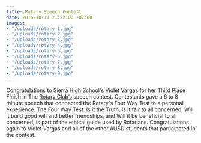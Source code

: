 ```yaml
---
title: Rotary Speech Contest
date: 2016-10-11 21:22:00 -07:00
images:
- "/uploads/rotary-1.jpg"
- "/uploads/rotary-2.jpg"
- "/uploads/rotary-3.jpg"
- "/uploads/rotary-4.jpg"
- "/uploads/rotary-5.jpg"
- "/uploads/rotary-6.jpg"
- "/uploads/rotary-7.jpg"
- "/uploads/rotary-8.jpg"
- "/uploads/rotary-9.jpg"
---
```


Congratulations to Sierra High School's Violet Vargas for her Third Place Finish in The [Rotary Club’s](https://www.rotary.org/myrotary/en/learning-reference/about-rotary/guiding-principles) speech contest.  Contestants gave a 6 to 8 minute speech that connected the Rotary's Four Way Test to a personal experience.  The Four Way Test: Is it the Truth,  Is it fair to all concerned,  Will it build good will and better friendships, and  Will it be beneficial to all concerned, is part of the ethical guide used by Rotarians. Congratulations again to Violet Vargas and all of the other AUSD students that participated in the contest.

